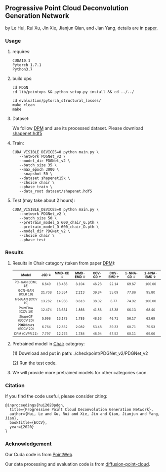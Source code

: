 ## Progressive Point Cloud Deconvolution Generation Network

by Le Hui, Rui Xu, Jin Xie, Jianjun Qian, and  Jian Yang, details are in [paper]( https://www.ecva.net/papers/eccv_2020/papers_ECCV/papers/123600392.pdf).

### Usage

1. requires:

   ```
   CUDA10.1
   Pytorch 1.7.1
   Python3.7
   ```

2. build ops:

   ```
   cd PDGN
   cd lib/pointops && python setup.py install && cd ../../
   
   cd evaluation/pytorch_structural_losses/
   make clean
   make
   ```

3. Dataset:

   We follow [DPM](https://github.com/luost26/diffusion-point-cloud) and use its processed dataset.
   Please download [shapenet.hdf5](https://drive.google.com/drive/folders/1Su0hCuGFo1AGrNb_VMNnlF7qeQwKjfhZ)
   

4. Train:

   ```
   CUDA_VISIBLE_DEVICES=0 python main.py \
      --network PDGNet_v2 \
      --model_dir PDGNet_v2 \
      --batch_size 35 \
      --max_epoch 3000 \
      --snapshot 50 \
      --dataset shapenet15k \
      --choice chair \
      --phase train \
      --data_root dataset/shapenet.hdf5
   ```

5. Test (may take about 2 hours):
   
   ```
   CUDA_VISIBLE_DEVICES=0 python main.py \
      --network PDGNet_v2 \
      --batch_size 50 \
      --pretrain_model_G 600_chair_G.pth \
      --pretrain_model_D 600_chair_D.pth \
      --model_dir PDGNet_v2 \
      --choice chair \
      --phase test
   ```



### Results
1. Results in Chair category (taken from paper [DPM](https://arxiv.org/pdf/2103.01458.pdf)):

   <style scoped>
   table {
      font-size: 10px;
   }
   </style>
   | Model | JSD &#8595; | MMD-CD &#8595; | MMD-EMD &#8595; | COV-CD &#8593; | COV-EMD &#8593; | 1-NNA-CD &#8595; | 1-NNA-EMD &#8595; |
   |:--:|:--:|:--:|:--:|:--:|:--:|:--:|:--:|
   | PC-GAN (ICML 18) | 6.649 | 13.436 | 3.104 | 46.23 | 22.14 | 69.67 | 100.00 |
   | GCN-GAN (ICLR 18) | 21.708 | 15.354 | 2.213 | 39.84 | 35.09 | 77.86 | 95.80 |
   | TreeGAN (ICCV 19) | 13.282 | 14.936 | 3.613 | 38.02 | 6.77 | 74.92 | 100.00 |
   | PointFlow (ICCV 19) | 12.474 | 13.631 | 1.856 | 41.86 | 43.38 | 66.13 | 68.40 |
   | ShapeGF (ECCV 20) | 5.996 | 13.175 | 1.785 | 48.53 | 46.71 | 56.17 | 62.69 |
   | **PDGN ours** (ECCV 20) | 6.764 | 12.852 | 2.082 | 53.48 | 39.33 | 60.71 | 75.53 |
   | DPM (CVPR 21) | 7.797 | 12.276 | 1.784 | 48.94 | 47.52 | 60.11 | 69.06 |

2. Pretrained model in [Chair](https://drive.google.com/drive/folders/1V3NE5Xt__UI4EpgEPcbfb7qVfdalPM_k?usp=sharing) categroy:

   (1) Download and put in path: ./checkpoint/PDGNet_v2/PDGNet_v2
   
   (2) Run the test code.

3. We will provide more pretrained models for other categories soon.

### Citation

If you find the code useful, please consider citing:

```
@inproceedings{hui2020pdgn,
  title={Progressive Point Cloud Deconvolution Generation Network},
  author={Hui, Le and Xu, Rui and Xie, Jin and Qian, Jianjun and Yang, Jian},
  booktitle={ECCV},
  year={2020}
}
```

### Acknowledgement

Our Cuda code is from [PointWeb](https://github.com/hszhao/PointWeb).

Our data processing and evaluation code is from [diffusion-point-cloud](https://github.com/luost26/diffusion-point-cloud).
